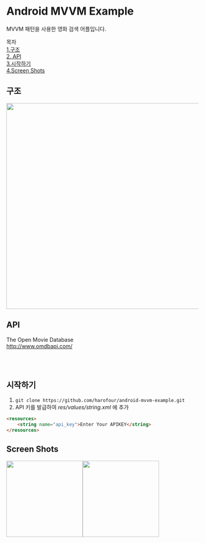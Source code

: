 ﻿
# Android MVVM Example
MVVM 패턴을 사용한 영화 검색 어플입니다.  

목차  
[1.구조](#구조)  
[2. API](#api)  
[3.시작하기](#시작하기)  
[4.Screen Shots](#screen-shots)

## 구조 


[<img src="https://developer.android.com/topic/libraries/architecture/images/final-architecture.png" width="540">](https://developer.android.com/jetpack/guide#recommended-app-arch)


## API
The Open Movie Database  
http://www.omdbapi.com/  

<br/>
<br/>

## 시작하기
1. `git clone https://github.com/harofour/android-mvvm-example.git`  
2. API 키를 발급하여 *res/values/string.xml* 에 추가  
```html
<resources>  
	<string name="api_key">Enter Your APIKEY</string>  
</resources>
```
## Screen Shots
<img src="https://user-images.githubusercontent.com/85984701/134359118-f38d1400-c621-4b23-8a0e-1b1db7a836b4.jpg" width="200" ><img src="https://user-images.githubusercontent.com/85984701/134359130-2cf51c87-a83c-45d4-a3a3-6217ac00a5d3.jpg" width="200" >


